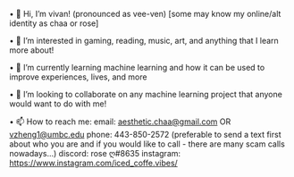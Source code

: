 • 👋 Hi, I’m vivan! (pronounced as vee-ven) [some may know my online/alt identity as chaa or rose]

• 👀 I’m interested in gaming, reading, music, art, and anything that I learn more about!

• 🌱 I’m currently learning machine learning and how it can be used to improve experiences, lives, and more

• 💞️ I’m looking to collaborate on any machine learning project that anyone would want to do with me!

• 📫 How to reach me:
      email: aesthetic.chaa@gmail.com OR vzheng1@umbc.edu
      phone: 443-850-2572 (preferable to send a text first about who you are and if you would like to call - there are many scam calls nowadays...)
      discord: rose ღ#8635
      instagram: https://www.instagram.com/iced_coffe.vibes/ 

<!---
aesthetic-rose/aesthetic-rose is a ✨ special ✨ repository because its `README.md` (this file) appears on your GitHub profile.
You can click the Preview link to take a look at your changes.
--->
